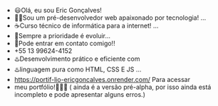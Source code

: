 - 😃Olá, eu sou Eric Gonçalves!
- 👨‍💻Sou um pré-desenvolvedor web apaixonado por tecnologia! ...
- ☕Curso técnico de informática para a internet! ...
- 🔱Sempre a prioridade é evoluir...
- 📲Pode entrar em contato comigo!!
- +55 13 99624-4152
- ♨️Desenvolvimento prático e eficiente com
- ♨️linguagem pura como HTML, CSS E JS ...
- https://portif-lio-ericgoncalves.onrender.com/ Para acessar
- meu portfólio!👨‍💻🔱 ( ainda é a versão pré-alpha, por isso ainda está incompleto e pode apresentar alguns erros.)
  
<!---
EricRochaGoncalves/EricRochaGoncalves is a ✨ special ✨ repository because its `README.md` (this file) appears on your GitHub profile.
You can click the Preview link to take a look at your changes.
--->
